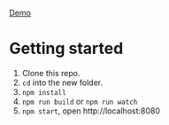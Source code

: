 [Demo](https://git.soma.salesforce.com/pages/neutrino/neutrino/)

# Getting started

1. Clone this repo.
1. `cd` into the new folder.
1. `npm install`
1. `npm run build` or `npm run watch`
1. `npm start`, open http://localhost:8080
